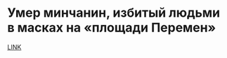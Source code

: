 # Умер минчанин, избитый людьми в масках на «площади Перемен»



[LINK](https://varlamov.ru/4091679.html)